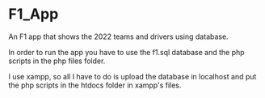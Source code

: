 # F1_App
An F1 app that shows the 2022 teams and drivers using database.

In order to run the app you have to use the f1.sql database and the php scripts in the php files folder.

I use xampp, so all I have to do is upload the database in localhost and put the php scripts in the htdocs folder in xampp's files.
 
